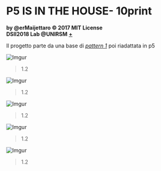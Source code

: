 # P5 IS IN THE HOUSE- 10print

**by @erMaijettaro © 2017 MIT License**  
**DSII2018 Lab @UNIRSM** [**+**](http://dsii-2018-unirsm.github.io)

Il progetto parte da una base di [*pattern 1*](https://www.openprocessing.org/sketch/265189) poi riadattata in p5

![Imgur](https://imgur.com/IqHEdo5.png)
>1.2

![Imgur](https://imgur.com/ZEm3n6Y.png)
>1.2

![Imgur](https://imgur.com/VwAdf6O.png)
>1.2

![Imgur](https://imgur.com/wIN4HGq.png)
>1.2

![Imgur](https://imgur.com/ouKbfft.png)
>1.2

